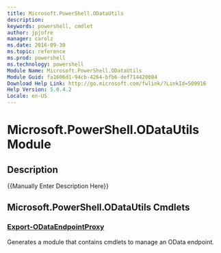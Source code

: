 ```yaml
---
title: Microsoft.PowerShell.ODataUtils
description: 
keywords: powershell, cmdlet
author: jpjofre
manager: carolz
ms.date: 2016-09-30
ms.topic: reference
ms.prod: powershell
ms.technology: powershell
Module Name: Microsoft.PowerShell.ODataUtils
Module Guid: fa1606d1-94cb-4264-bfb6-def714420084
Download Help Link: http://go.microsoft.com/fwlink/?LinkId=509916
Help Version: 5.0.4.2
Locale: en-US
---
```


# Microsoft.PowerShell.ODataUtils Module
## Description
{{Manually Enter Description Here}}

## Microsoft.PowerShell.ODataUtils Cmdlets
### [Export-ODataEndpointProxy](Export-ODataEndpointProxy.md)
Generates a module that contains cmdlets to manage an OData endpoint.





